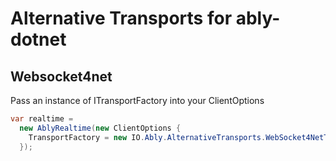 # Alternative Transports for ably-dotnet

## Websocket4net

Pass an instance of ITransportFactory into your ClientOptions 

```csharp
var realtime = 
  new AblyRealtime(new ClientOptions { 
    TransportFactory = new IO.Ably.AlternativeTransports.WebSocket4NetTransport.WebSocketTransportFactory() 
  });
```
